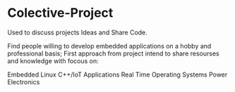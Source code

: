 # Colective-Project
Used to discuss projects Ideas and Share Code.

Find people willing to develop embedded applications on a hobby and professional basis;
First approach from project intend to share resourses and knowledge with focous on:

Embedded Linux
C++/IoT Applications
Real Time Operating Systems
Power Electronics

